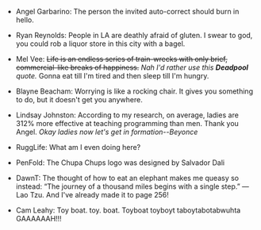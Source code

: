 * Angel Garbarino: The person the invited auto-correct should burn in hello.

* Ryan Reynolds: People in LA are deathly afraid of gluten.  I swear to god, you could rob a liquor store in this city with a bagel.

* Mel Vee: ~~Life is an endless series of train-wrecks with only brief, commercial-like breaks of happiness.~~ *Nah I'd rather use this **Deadpool** quote.* Gonna eat till I'm tired and then sleep till I'm hungry. 

* Blayne Beacham: Worrying is like a rocking chair. It gives you something to do, but it doesn't get you anywhere.

* Lindsay Johnston: According to my research, on average, ladies are 312% more effective at teaching programming than men. Thank you Angel. _Okay ladies now let's get in formation--Beyonce_

* RuggLife: What am I even doing here?

* PenFold: The Chupa Chups logo was designed by Salvador Dali 

* DawnT: The thought of how to eat an elephant makes me queasy so instead: “The journey of a thousand miles begins with a single step.” ― Lao Tzu. And I've already made it to page 256!

* Cam Leahy: Toy boat. toy. boat. Toyboat toyboyt taboytabotabwuhta GAAAAAAH!!!

